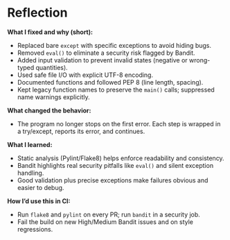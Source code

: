 # Reflection

**What I fixed and why (short):**
- Replaced bare `except` with specific exceptions to avoid hiding bugs.
- Removed `eval()` to eliminate a security risk flagged by Bandit.
- Added input validation to prevent invalid states (negative or wrong-typed quantities).
- Used safe file I/O with explicit UTF-8 encoding.
- Documented functions and followed PEP 8 (line length, spacing).
- Kept legacy function names to preserve the `main()` calls; suppressed name warnings explicitly.

**What changed the behavior:**
- The program no longer stops on the first error. Each step is wrapped in a try/except, reports its error, and continues.

**What I learned:**
- Static analysis (Pylint/Flake8) helps enforce readability and consistency.
- Bandit highlights real security pitfalls like `eval()` and silent exception handling.
- Good validation plus precise exceptions make failures obvious and easier to debug.

**How I’d use this in CI:**
- Run `flake8` and `pylint` on every PR; run `bandit` in a security job.
- Fail the build on new High/Medium Bandit issues and on style regressions.
